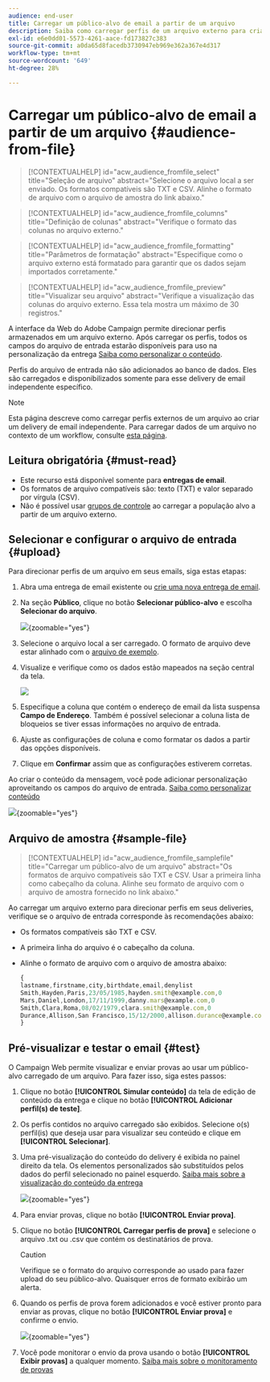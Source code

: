 ```yaml
---
audience: end-user
title: Carregar um público-alvo de email a partir de um arquivo
description: Saiba como carregar perfis de um arquivo externo para criar seu público-alvo de email
exl-id: e6e0dd01-5573-4261-aace-fd173827c383
source-git-commit: a0da65d8facedb3730947eb969e362a367e4d317
workflow-type: tm+mt
source-wordcount: '649'
ht-degree: 28%

---
```


# Carregar um público-alvo de email a partir de um arquivo {#audience-from-file}

>[!CONTEXTUALHELP]
>id="acw_audience_fromfile_select"
>title="Seleção de arquivo"
>abstract="Selecione o arquivo local a ser enviado. Os formatos compatíveis são TXT e CSV. Alinhe o formato de arquivo com o arquivo de amostra do link abaixo."

>[!CONTEXTUALHELP]
>id="acw_audience_fromfile_columns"
>title="Definição de colunas"
>abstract="Verifique o formato das colunas no arquivo externo."

>[!CONTEXTUALHELP]
>id="acw_audience_fromfile_formatting"
>title="Parâmetros de formatação"
>abstract="Especifique como o arquivo externo está formatado para garantir que os dados sejam importados corretamente."

>[!CONTEXTUALHELP]
>id="acw_audience_fromfile_preview"
>title="Visualizar seu arquivo"
>abstract="Verifique a visualização das colunas do arquivo externo. Essa tela mostra um máximo de 30 registros."

A interface da Web do Adobe Campaign permite direcionar perfis armazenados em um arquivo externo. Após carregar os perfis, todos os campos do arquivo de entrada estarão disponíveis para uso na personalização da entrega [Saiba como personalizar o conteúdo](../personalization/personalize.md).

Perfis do arquivo de entrada não são adicionados ao banco de dados. Eles são carregados e disponibilizados somente para esse delivery de email independente específico.

>[!NOTE]
>
>Esta página descreve como carregar perfis externos de um arquivo ao criar um delivery de email independente. Para carregar dados de um arquivo no contexto de um workflow, consulte [esta página](../workflows/activities/load-file.md).

## Leitura obrigatória {#must-read}

* Este recurso está disponível somente para **entregas de email**.
* Os formatos de arquivo compatíveis são: texto (TXT) e valor separado por vírgula (CSV).
* Não é possível usar [grupos de controle](control-group.md) ao carregar a população alvo a partir de um arquivo externo.

## Selecionar e configurar o arquivo de entrada {#upload}

Para direcionar perfis de um arquivo em seus emails, siga estas etapas:

1. Abra uma entrega de email existente ou [crie uma nova entrega de email](../email/create-email.md).
1. Na seção **Público**, clique no botão **Selecionar público-alvo** e escolha **Selecionar do arquivo**.

   ![](assets/select-from-file.png){zoomable="yes"}

1. Selecione o arquivo local a ser carregado. O formato de arquivo deve estar alinhado com o [arquivo de exemplo](#sample-file).
1. Visualize e verifique como os dados estão mapeados na seção central da tela.

   ![](assets/select-from-file-map.png)

1. Especifique a coluna que contém o endereço de email da lista suspensa **Campo de Endereço**. Também é possível selecionar a coluna lista de bloqueios se tiver essas informações no arquivo de entrada.
1. Ajuste as configurações de coluna e como formatar os dados a partir das opções disponíveis.
1. Clique em **Confirmar** assim que as configurações estiverem corretas.

Ao criar o conteúdo da mensagem, você pode adicionar personalização aproveitando os campos do arquivo de entrada. [Saiba como personalizar conteúdo](../personalization/personalize.md)

![](assets/select-external-perso.png){zoomable="yes"}

## Arquivo de amostra {#sample-file}

>[!CONTEXTUALHELP]
>id="acw_audience_fromfile_samplefile"
>title="Carregar um público-alvo de um arquivo"
>abstract="Os formatos de arquivo compatíveis são TXT e CSV. Usar a primeira linha como cabeçalho da coluna. Alinhe seu formato de arquivo com o arquivo de amostra fornecido no link abaixo."

Ao carregar um arquivo externo para direcionar perfis em seus deliveries, verifique se o arquivo de entrada corresponde às recomendações abaixo:

* Os formatos compatíveis são TXT e CSV.
* A primeira linha do arquivo é o cabeçalho da coluna.
* Alinhe o formato de arquivo com o arquivo de amostra abaixo:

  ```javascript
  {
  lastname,firstname,city,birthdate,email,denylist
  Smith,Hayden,Paris,23/05/1985,hayden.smith@example.com,0
  Mars,Daniel,London,17/11/1999,danny.mars@example.com,0
  Smith,Clara,Roma,08/02/1979,clara.smith@example.com,0
  Durance,Allison,San Francisco,15/12/2000,allison.durance@example.com,1
  }
  ```

## Pré-visualizar e testar o email {#test}

O Campaign Web permite visualizar e enviar provas ao usar um público-alvo carregado de um arquivo. Para fazer isso, siga estes passos:

1. Clique no botão **[!UICONTROL Simular conteúdo]** da tela de edição de conteúdo da entrega e clique no botão **[!UICONTROL Adicionar perfil(s) de teste]**.

1. Os perfis contidos no arquivo carregado são exibidos. Selecione o(s) perfil(is) que deseja usar para visualizar seu conteúdo e clique em **[!UICONTROL Selecionar]**.

1. Uma pré-visualização do conteúdo do delivery é exibida no painel direito da tela. Os elementos personalizados são substituídos pelos dados do perfil selecionado no painel esquerdo. [Saiba mais sobre a visualização do conteúdo da entrega](../preview-test/preview-content.md)

   ![](assets/file-upload-preview.png){zoomable="yes"}

1. Para enviar provas, clique no botão **[!UICONTROL Enviar prova]**.

1. Clique no botão **[!UICONTROL Carregar perfis de prova]** e selecione o arquivo .txt ou .csv que contém os destinatários de prova.

   >[!CAUTION]
   >
   >Verifique se o formato do arquivo corresponde ao usado para fazer upload do seu público-alvo. Quaisquer erros de formato exibirão um alerta.

1. Quando os perfis de prova forem adicionados e você estiver pronto para enviar as provas, clique no botão **[!UICONTROL Enviar prova]** e confirme o envio.

   ![](assets/file-upload-test.png){zoomable="yes"}

1. Você pode monitorar o envio da prova usando o botão **[!UICONTROL Exibir provas]** a qualquer momento. [Saiba mais sobre o monitoramento de provas](../preview-test/test-deliveries.md#access-test-deliveries)
